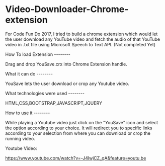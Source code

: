 # Video-Downloader-Chrome-extension
For Code Fun Do 2017, I tried to build a chrome extension which would let the user download any YouTube video and fetch the audio of that YouTube video in .txt file using Microsoft Speech to Text API. (Not completed Yet)


How To load Extension --------


Drag and drop YouSave.crx into Chrome Extension handle. 


What it can do --------


YouSave lets the user download or crop any Youtube video.



What technologies were used --------



HTML,CSS,BOOTSTRAP,JAVASCRIPT,JQUERY


How to use it --------


While playing a Youtube video just click on the "YouSave" icon and select the option according to your choice. It will redirect you to specific links
according to your selection from where you can download or crop the running video. 


Youtube Video:

https://www.youtube.com/watch?v=-J4lwjCZ_qA&feature=youtu.be
